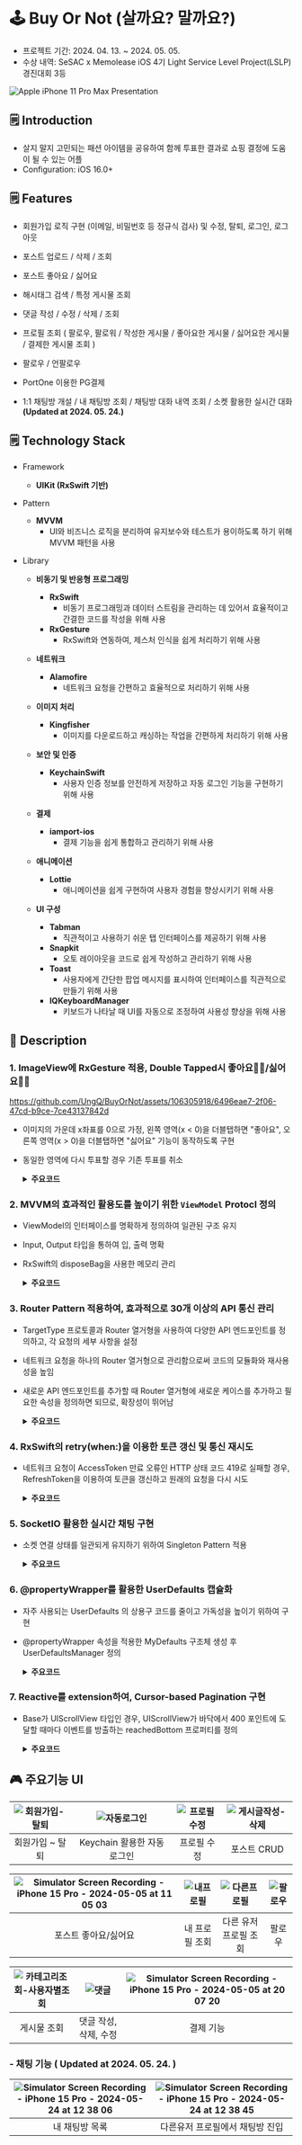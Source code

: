 
# 🕹️ Buy Or Not (살까요? 말까요?)

- 프로젝트 기간: 2024. 04. 13. ~ 2024. 05. 05.
- 수상 내역: SeSAC x Memolease iOS 4기 Light Service Level Project(LSLP) 경진대회 3등

![Apple iPhone 11 Pro Max Presentation](https://github.com/UngQ/BuyOrNot/assets/106305918/5f6be77b-a128-4039-b154-bdbae6d9f325)

## 🗒️ Introduction

- 살지 말지 고민되는 패션 아이템을 공유하여 함께 투표한 결과로 쇼핑 결정에 도움이 될 수 있는 어플
- Configuration: iOS 16.0+

## 🗒️ Features

- 회원가입 로직 구현 (이메일, 비밀번호 등 정규식 검사) 및 수정, 탈퇴, 로그인, 로그아웃
- 포스트 업로드 / 삭제 / 조회
- 포스트 좋아요 / 싫어요
- 해시태그 검색 / 특정 게시물 조회
- 댓글 작성 / 수정 / 삭제 / 조회
- 프로필 조회 ( 팔로우, 팔로워 / 작성한 게시물 / 좋아요한 게시물 / 싫어요한 게시물 / 결제한 게시물 조회 )
- 팔로우 / 언팔로우
- PortOne 이용한 PG결제

- 1:1 채팅방 개설 / 내 채팅방 조회 / 채팅방 대화 내역 조회 / 소켓 활용한 실시간 대화 **(Updated at 2024. 05. 24.)**

## 🗒️ Technology Stack

- Framework
    - **UIKit (RxSwift 기반)**
      
- Pattern
    - **MVVM**
      - UI와 비즈니스 로직을 분리하여 유지보수와 테스트가 용이하도록 하기 위해 MVVM 패턴을 사용
    
- Library
  - **비동기 및 반응형 프로그래밍**
    - **RxSwift**
      - 비동기 프로그래밍과 데이터 스트림을 관리하는 데 있어서 효율적이고 간결한 코드를 작성을 위해 사용
    - **RxGesture**
      - RxSwift와 연동하여, 제스처 인식을 쉽게 처리하기 위해 사용

  - **네트워크**
    - **Alamofire**
      - 네트워크 요청을 간편하고 효율적으로 처리하기 위해 사용
        
  - **이미지 처리**     
    - **Kingfisher**
      - 이미지를 다운로드하고 캐싱하는 작업을 간편하게 처리하기 위해 사용
     
  - **보안 및 인증**  
    - **KeychainSwift**
      - 사용자 인증 정보를 안전하게 저장하고 자동 로그인 기능을 구현하기 위해 사용
     
  - **결제**
    - **iamport-ios**
      - 결제 기능을 쉽게 통합하고 관리하기 위해 사용
     
  - **애니메이션**
    - **Lottie**
      - 애니메이션을 쉽게 구현하여 사용자 경험을 향상시키기 위해 사용
     
  - **UI 구성**
    - **Tabman**
      - 직관적이고 사용하기 쉬운 탭 인터페이스를 제공하기 위해 사용
    - **Snapkit**
      - 오토 레이아웃을 코드로 쉽게 작성하고 관리하기 위해 사용
    - **Toast**
      - 사용자에게 간단한 팝업 메시지를 표시하여 인터페이스를 직관적으로 만들기 위해 사용
    - **IQKeyboardManager**
      - 키보드가 나타날 때 UI를 자동으로 조정하여 사용성 향상을 위해 사용
    
## 💬 Description
### 1. ImageView에 RxGesture 적용, Double Tapped시 좋아요👍🏻/싫어요👎🏻
   
https://github.com/UngQ/BuyOrNot/assets/106305918/6496eae7-2f06-47cd-b9ce-7ce43137842d
- 이미지의 가운데 x좌표를 0으로 가정, 왼쪽 영역(x < 0)을 더블탭하면 "좋아요", 오른쪽 영역(x > 0)을 더블탭하면 "싫어요" 기능이 동작하도록 구현
- 동일한 영역에 다시 투표할 경우 기존 투표를 취소
  <details>
  <summary><b>주요코드</b></summary>

  ```swift
  cell.postImageView.rx.tapGesture(configuration: { gestureRecognizer, delegate in
				gestureRecognizer.numberOfTapsRequired = 2 })
			.when(.recognized)
			.subscribe(onNext: { [weak self] gesture in
				let touchPoint = gesture.location(in: gesture.view)
				if let width = gesture.view?.bounds.width {
					if touchPoint.x < width / 2 {
						likeButtonTapped.onNext(row)
						self?.playAppropriateAnimation(for: "like", likeCondition: cell.like, dislikeCondition: cell.dislike)
					} else {
						disLikeButtonTapped.onNext(row)
						self?.playAppropriateAnimation(for: "dislike", likeCondition: cell.like, dislikeCondition: cell.dislike)
					}
				}
			})
			.disposed(by: cell.disposeBag)
  ```
    
</details>

### 2. MVVM의 효과적인 활용도를 높이기 위한 `ViewModel` Protocl 정의
- ViewModel의 인터페이스를 명확하게 정의하여 일관된 구조 유지
- Input, Output 타입을 통하여 입, 출력 명확
- RxSwift의 disposeBag을 사용한 메모리 관리
  <details>
  <summary><b>주요코드</b></summary>

  ```swift
  protocol ViewModelType {

	associatedtype Input
	associatedtype Output

	var disposeBag: DisposeBag { get set }

	func transform(input: Input) -> Output
  }
  ```
    
</details>

### 3. Router Pattern 적용하여, 효과적으로 30개 이상의 API 통신 관리
- TargetType 프로토콜과 Router 열거형을 사용하여 다양한 API 엔드포인트를 정의하고, 각 요청의 세부 사항을 설정
- 네트워크 요청을 하나의 Router 열거형으로 관리함으로써 코드의 모듈화와 재사용성을 높임
- 새로운 API 엔드포인트를 추가할 때 Router 열거형에 새로운 케이스를 추가하고 필요한 속성을 정의하면 되므로, 확장성이 뛰어남
  <details>
  <summary><b>주요코드</b></summary>

  ```swift
  protocol TargetType: URLRequestConvertible {
	var baseURL: String { get }
	var method: HTTPMethod { get }
	var path: String { get }
	var header: [String: String] { get }
	var parameters: String? { get }
	var queryItems: [URLQueryItem]? { get }
	var body: Data? { get }
  }

  enum Router {
	case tokenRefresh
  }

  extension Router: TargetType {
      ...
  }

  ```
    
</details>

### 4. RxSwift의 retry(when:)을 이용한 토큰 갱신 및 통신 재시도
- 네트워크 요청이 AccessToken 만료 오류인 HTTP 상태 코드 419로 실패할 경우, RefreshToken을 이용하여 토큰을 갱신하고 원래의 요청을 다시 시도
  <details>
  <summary><b>주요코드</b></summary>

  ```swift
  static func performRequest<T: Decodable>(route: Router, decodingType: T.Type?) -> Single<T> {
    return Single<T>.create { single in
        do {
            let urlRequest = try route.asURLRequest()

            AF.request(urlRequest)
                .validate(statusCode: 200..<300)
                .responseDecodable(of: T.self) { response in
                    switch response.result {
                    case .success(let result):
                        single(.success(result))
                    case .failure(let error):
                        single(.failure(error))
                    }
                }
        } catch {
            single(.failure(error))
        }

        return Disposables.create()
    }
    .retry(when: { errors in
        errors.flatMap { error -> Single<Void> in
            guard let afError = error as? AFError, afError.responseCode == 419 else {
                throw error
            }
            return refreshToken().flatMap { _ in
                performRequest(route: route, decodingType: T.self).map { _ in Void() }
            }
        }
    })
  }
  ```

    - performRequest<T: Decodable>: 주어진 라우트에 따라 네트워크 요청을 수행하고, 결과를 Single<T>로 반환합니다.
    - 요청이 실패하면 retry(when:) 연산자가 실행되어 오류를 검사합니다.
    - 오류가 HTTP 419 상태 코드인 경우 refreshToken() 메서드를 호출하여 토큰을 갱신합니다.
    - 토큰이 갱신되면 원래의 요청을 다시 시도합니다.
    - refreshToken(): 토큰 갱신을 처리하는 메서드로, 성공적으로 토큰이 갱신되면 Single<Void>를 반환하여 재시도를 허용합니다. 실패하면 오류를 발생시켜 재시도를 중단하고 로그인 창으로 이동하도록 합니다.

    
</details>

### 5. SocketIO 활용한 실시간 채팅 구현
- 소켓 연결 상태를 일관되게 유지하기 위하여 Singleton Pattern 적용
  <details>
  <summary><b>주요코드</b></summary>

  ```swift
  final class SocketIOManager {

	static var shared: SocketIOManager = SocketIOManager()

	var manager: SocketManager?
	var socket: SocketIOClient?

	let baseURL = URL(string: "\(APIKey.baseURL.rawValue)/v1")!

	var receivedChatData = PassthroughSubject<ChatContentModel, Never>()

	private init() {}

	func fetchSocket(roomId: String) {
		manager = SocketManager(socketURL: baseURL, config: [.log(true), .compress])

		socket = manager?.socket(forNamespace: "/chats-\(roomId)")

		socket?.on(clientEvent: .connect) { data, ack in
			print("socket connected", data, ack)
		}

		socket?.on(clientEvent: .disconnect) { data, ack in
			print("socket disconnected", data, ack)
		}

		socket?.on("chat") { dataArray, ack in
			print("chat received", dataArray, ack )

			if let data = dataArray.first {
				 do {
  					let result = try JSONSerialization.data(withJSONObject: data)
         				let decodedData = try JSONDecoder().decode(ChatContentModel.self, from: result)
  					self.receivedChatData.send(decodedData)
      				} catch {
            				print(error.localizedDescription)
       				}
			}
		}
	}

	func establishConnection() {
		socket?.connect()
	}

	func leaveConnection() {
		socket?.disconnect()
	}
  
  }
  ```
    
</details>

### 6. @propertyWrapper를 활용한 UserDefaults 캡슐화
- 자주 사용되는 UserDefaults 의 상용구 코드를 줄이고 가독성을 높이기 위하여 구현
- @propertyWrapper 속성을 적용한 MyDefaults 구조체 생성 후 UserDefaultsManager 정의
  <details>
  <summary><b>주요코드</b></summary>

  ```swift
  @propertyWrapper
  struct MyDefaults<T> {
    let key: String
    let defaultValue: T

    var wrappedValue: T {
        get {
            UserDefaults.standard.object(forKey: key) as? T ?? defaultValue
        }
        set {
            UserDefaults.standard.setValue(newValue, forKey: key)
        }
    }
  }

  enum UserDefaultsManager {

    enum Key: String {
        case userId
        ...
    }

    @MyDefaults(key: Key.userId.rawValue, defaultValue: "")
    static var userId: String
    ...
  }

  //기존 사용법
  UserDefaults.standard.string(forKey: UserDefaultsKey.userId.key) ?? ""

  //개선된 사용법
  let myId = UserDefaultsManager.userId //get
  UserDefaultsManager.userId = "변경된닉네임" //set
  ```
    
</details>

### 7. Reactive를 extension하여, Cursor-based Pagination 구현
- Base가 UIScrollView 타입인 경우, UIScrollView가 바닥에서 400 포인트에 도달할 때마다 이벤트를 방출하는 reachedBottom 프로퍼티를 정의
  <details>
  <summary><b>주요코드</b></summary>

  ```swift
  extension Reactive where Base: UIScrollView {
	var reachedBottom: Observable<Void> {
		return contentOffset
			.debounce(.milliseconds(100), scheduler: MainScheduler.instance)
			.flatMap { [weak base] _ -> Observable<Void> in
				guard let scrollView = base else { return .empty() }
				let contentHeight = scrollView.contentSize.height
				let scrollViewHeight = scrollView.bounds.size.height
				let scrollPosition = scrollView.contentOffset.y + scrollViewHeight
				let threshold = contentHeight - 400
				if scrollPosition >= threshold {
					return .just(())
				} else {
					return .empty()
				}
			}
	}
  }

  ```
    
</details>

## 🎮 주요기능 UI

|![회원가입-탈퇴](https://github.com/UngQ/BuyOrNot/assets/106305918/bf3eac4e-b716-4d4a-a7a8-4d834992be02)|![자동로그인](https://github.com/UngQ/BuyOrNot/assets/106305918/7e1bb436-695b-4c23-ba44-a97a26b29437)|![프로필수정](https://github.com/UngQ/BuyOrNot/assets/106305918/4063fbf8-b3bc-40b1-a723-f7ec3e379997)|![게시글작성-삭제](https://github.com/UngQ/BuyOrNot/assets/106305918/6abe442d-5266-4b6c-a485-2f33f7d16d1a)|
|:--:|:--:|:--:|:--:|
|회원가입 ~ 탈퇴|Keychain 활용한 자동로그인|프로필 수정|포스트 CRUD|

|![Simulator Screen Recording - iPhone 15 Pro - 2024-05-05 at 11 05 03](https://github.com/UngQ/BuyOrNot/assets/106305918/1b06e0a5-432c-483b-8684-9a5f1dfc976a)|![내프로필](https://github.com/UngQ/BuyOrNot/assets/106305918/5cdcfa4e-f32a-4230-922a-38666f0f9891)|![다른프로필](https://github.com/UngQ/BuyOrNot/assets/106305918/6d5e2610-a853-4ca8-9da3-99c80a76dd61)|![팔로우](https://github.com/UngQ/BuyOrNot/assets/106305918/c0d82806-0adb-46dc-95de-a3bd31c045e7)|
|:--:|:--:|:--:|:--:|
|포스트 좋아요/싫어요|내 프로필 조회|다른 유저 프로필 조회|팔로우|

|![카테고리조회-사용자별조회](https://github.com/UngQ/BuyOrNot/assets/106305918/fa9d0656-0ee1-4a96-87ff-9bcaa4cdb411)|![댓글](https://github.com/UngQ/BuyOrNot/assets/106305918/13d22eb9-6ff6-4a4a-8e19-6a536a1e7209)|![Simulator Screen Recording - iPhone 15 Pro - 2024-05-05 at 20 07 20](https://github.com/UngQ/BuyOrNot/assets/106305918/c98d45f5-a6be-44a0-aa6f-3272005e1947)|
|:--:|:--:|:--:|
|게시물 조회|댓글 작성, 삭제, 수정|결제 기능|

### - 채팅 기능 ( Updated at 2024. 05. 24. )

|![Simulator Screen Recording - iPhone 15 Pro - 2024-05-24 at 12 38 06](https://github.com/UngQ/BuyOrNot/assets/106305918/611aa623-8a7c-48b6-b583-c4cb8e27cdeb)|![Simulator Screen Recording - iPhone 15 Pro - 2024-05-24 at 12 38 45](https://github.com/UngQ/BuyOrNot/assets/106305918/fa615597-3659-403b-821c-4577c289fee8)|
|:--:|:--:|
|내 채팅방 목록|다른유저 프로필에서 채팅방 진입|


